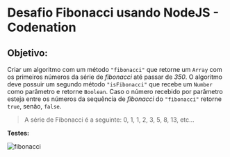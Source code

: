 # Desafio Fibonacci usando NodeJS - Codenation

## Objetivo: 
Criar um algoritmo com um método `"fibonacci"` que retorne um `Array` com os primeiros números da série de *fibonacci* até passar de *350*.
O algoritmo deve possuir um segundo método `"isFibonacci"` que recebe um `Number` como parâmetro e retorne `Boolean`.
Caso o número recebido por parâmetro esteja entre os números da sequência de *fibonacci* do `"fibonacci"` retorne `true`, senão, `false`.

> A série de Fibonacci é a seguinte: 0, 1, 1, 2, 3, 5, 8, 13, etc...

**Testes:**

![fibonacci](https://user-images.githubusercontent.com/47192417/80157898-97b80280-859d-11ea-8fa8-07a2b75b49fd.png)

